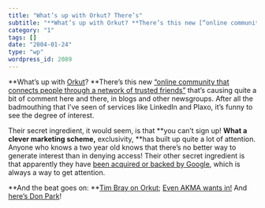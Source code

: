 ```yaml
---
title: "What’s up with Orkut? There’s"
subtitle: "**What’s up with Orkut? **There’s this new [“online community tha..."
category: "1"
tags: []
date: "2004-01-24"
type: "wp"
wordpress_id: 2089
---
```

**What’s up with [Orkut](http://www.orkut.com/terms.html)? **There’s this new [“online community that connects people through a network of trusted friends”](http://www.orkut.com/) that’s causing quite a bit of comment here and there, in blogs and other newsgroups. After all the badmouthing that I’ve seen of services like LinkedIn and Plaxo, it’s funny to see the degree of interest. 

Their secret ingredient, it would seem, is that **you can’t sign up! **What a clever marketing scheme,** exclusivity, **has built up quite a lot of attention. Anyone who knows a two year old knows that there’s no better way to generate interest than in denying access! Their other secret ingredient is that apparently they have [been acquired or backed by Google](http://www.infoworld.com/article/04/01/23/HNorkut_1.html), which is always a way to get attention.

**And the beat goes on: **[Tim Bray on Orkut](http://www.tbray.org/ongoing/When/200x/2004/01/24/OrketEtc); [Even AKMA wants in!](http://akma.disseminary.org/archives/001132.html) And [here’s Don Park](http://www.docuverse.com/blog/donpark/EntryViewPage.aspx?guid=13a47dcf-33ac-4cb8-89ee-ed085d80ae42)!